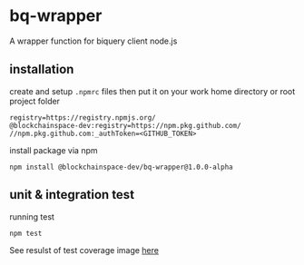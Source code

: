 # bq-wrapper
A wrapper function for biquery client node.js

## installation
create and setup `.npmrc` files then put it on your work home directory or root project folder
```
registry=https://registry.npmjs.org/
@blockchainspace-dev:registry=https://npm.pkg.github.com/
//npm.pkg.github.com:_authToken=<GITHUB_TOKEN>
```
install package via npm
```
npm install @blockchainspace-dev/bq-wrapper@1.0.0-alpha
```

## unit & integration test
running test
```
npm test
```
See resulst of test coverage image [here](https://github.com/BlockchainSpace-Dev/bq-wrapper/blob/main/test-coverage.png)

